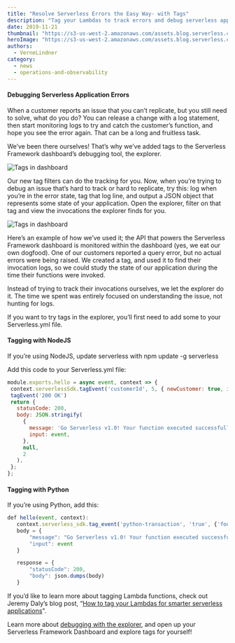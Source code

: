 ```yaml
---
title: "Resolve Serverless Errors the Easy Way- with Tags"
description: "Tag your Lambdas to track errors and debug serverless applications. If you’re using NodeJS or Python, we’ll help you find even the trickiest serverless application errors faster."
date: 2019-11-21
thumbnail: "https://s3-us-west-2.amazonaws.com/assets.blog.serverless.com/debugging-tags/thumb+tags%402x.png"
heroImage: "https://s3-us-west-2.amazonaws.com/assets.blog.serverless.com/debugging-tags/tags+header%402x+(1).png"
authors:
  - VerneLindner
category:
  - news
  - operations-and-observability
---
```


#### Debugging Serverless Application Errors
When a customer reports an issue that you can’t replicate, but you still need to solve, what do you do? You can release a change with a log statement, then start monitoring logs to try and catch the customer’s function, and hope you see the error again. That can be a long and fruitless task.

We’ve been there ourselves! That’s why we’ve added tags to the Serverless Framework dashboard’s debugging tool, the explorer. 

![Tags in dashboard](https://s3-us-west-2.amazonaws.com/assets.blog.serverless.com/debugging-tags/tags-img-01.png)


Our new tag filters can do the tracking for you. Now, when you’re trying to debug an issue that’s hard to track or hard to replicate, try this: log when you’re in the error state, tag that log line, and output a JSON object that represents some state of your application. Open the explorer, filter on that tag and view the invocations the explorer finds for you. 

![Tags in dashboard](https://s3-us-west-2.amazonaws.com/assets.blog.serverless.com/debugging-tags/thumb+tags%402x.png)


Here’s an example of how we’ve used it; the API that powers the Serverless Framework dashboard is monitored within the dashboard (yes, we eat our own dogfood). One of our customers reported a query error, but no actual errors were being raised. We created a tag, and used it to find their invocation logs, so we could study the state of our application during the time their functions were invoked.

Instead of trying to track their invocations ourselves, we let the explorer do it. The time we spent was entirely focused on understanding the issue, not hunting for logs. 

If you want to try tags in the explorer, you’ll first need to add some to your Serverless.yml file.

#### Tagging with NodeJS

If you’re using NodeJS, update serverless with npm update -g  serverless

Add this code to your Serverless.yml file: 

```javascript
module.exports.hello = async event, context => {
 context.serverlessSdk.tagEvent('customerId', 5, { newCustomer: true, isDemo: true, demoExpire: '2019-12-01' })
 tagEvent('200 OK')
 return {
   statusCode: 200,
   body: JSON.stringify(
     {
       message: 'Go Serverless v1.0! Your function executed successfully!',
       input: event,
     },
     null,
     2
   ),
 };
};
```

#### Tagging with Python
If you’re using Python, add this:
```javascript
def hello(event, context):
   context.serverless_sdk.tag_event('python-transaction', 'true', {'foo': 'bar'})
   body = {
       "message": "Go Serverless v1.0! Your function executed successfully!",
       "input": event
   }

   response = {
       "statusCode": 200,
       "body": json.dumps(body)
   }
```

If you’d like to learn more about tagging Lambda functions, check out Jeremy Daly’s blog post, “[How to tag your Lambdas for smarter serverless applications](https://www.jeremydaly.com/how-to-tag-your-lambda-functions-for-smarter-serverless-applications/)". 

Learn more about [debugging with the explorer](https://serverless.com/debugging/), and open up your Serverless Framework Dashboard and explore tags for yourself!



